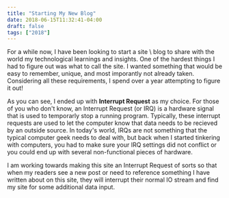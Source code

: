 ```yaml
---
title: "Starting My New Blog"
date: 2018-06-15T11:32:41-04:00
draft: false
tags: ["2018"]
---
```


For a while now, I have been looking to start a site \ blog to share with the world my technological learnings and insights. One of the hardest things I had to figure out was what to call the site. I wanted something that would be easy to remember, unique, and most imporantly not already taken. Considering all these requirements, I spend over a year attempting to figure it out!

<!--more-->

As you can see, I ended up with __Interrupt Request__ as my choice. For those of you who don't know, an Interrupt Request (or IRQ) is a hardware signal that is used to temporarly stop a running program. Typically, these interrupt requests are used to let the computer know that data needs to be recieved by an outside source. In today's world, IRQs are not something that the typical computer geek needs to deal with, but back when I started tinkering with computers, you had to make sure your IRQ settings did not conflict or you could end up with several non-functional pieces of hardware.

I am working towards making this site an Interrupt Request of sorts so that when my readers see a new post or need to reference something I have written about on this site, they will interrupt their normal IO stream and find my site for some additional data input.


